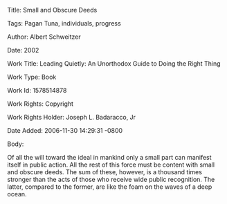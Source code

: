 Title:  Small and Obscure Deeds

Tags:   Pagan Tuna, individuals, progress

Author: Albert Schweitzer

Date:   2002

Work Title: Leading Quietly: An Unorthodox Guide to Doing the Right Thing

Work Type: Book

Work Id: 1578514878

Work Rights: Copyright

Work Rights Holder: Joseph L. Badaracco, Jr

Date Added: 2006-11-30 14:29:31 -0800

Body: 

Of all the will toward the ideal in mankind only a small part can manifest itself in public action. All the rest of this force must be content with small and obscure deeds. The sum of these, however, is a thousand times stronger than the acts of those who receive wide public recognition. The latter, compared to the former, are like the foam on the waves of a deep ocean.

